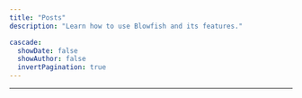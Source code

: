 ```yaml
---
title: "Posts"
description: "Learn how to use Blowfish and its features."

cascade:
  showDate: false
  showAuthor: false
  invertPagination: true
---
```


---
